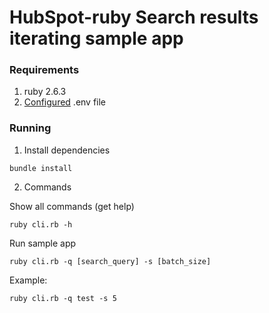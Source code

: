 # HubSpot-ruby Search results iterating sample app

### Requirements

1. ruby 2.6.3
2. [Configured](https://github.com/HubSpot/sample-apps-manage-search-results-iterating/blob/main/README.md#how-to-run-locally) .env file

### Running

1. Install dependencies

```
bundle install
```

2. Commands

Show all commands (get help)

```
ruby cli.rb -h
```

Run sample app

```
ruby cli.rb -q [search_query] -s [batch_size]
```

Example:

```
ruby cli.rb -q test -s 5
```
